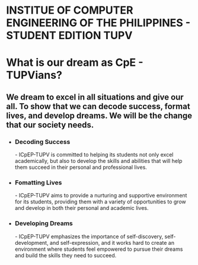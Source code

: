 <h1>INSTITUE OF COMPUTER ENGINEERING OF THE PHILIPPINES - STUDENT EDITION TUPV</h1>

<div>
<h1>What is our dream as CpE - TUPVians?</h1>
<h2>We dream to excel in all situations and give our all. To show that we can decode success, format lives, and develop dreams. We will be the change that our society needs.</h2>
</div>
  
<ul>
  <li>
    <h3>Decoding Success</h3>
    - ICpEP-TUPV is committed to helping its students not only excel academically, but also to develop the skills and abilities that will help them succeed in their personal and professional lives.
  </li>
  <li>
    <h3>Fomatting Lives</h3>
    - ICpEP-TUPV aims to provide a nurturing and supportive environment for its students, providing them with a variety of opportunities to grow and develop in both their personal and academic lives.
  </li>
  <li>
    <h3>Developing Dreams</h3>
    - ICpEP-TUPV emphasizes the importance of self-discovery, self-development, and self-expression, and it works hard to create an environment where students feel empowered to pursue their dreams and build the skills they need to succeed.
  </li>
</ul>
